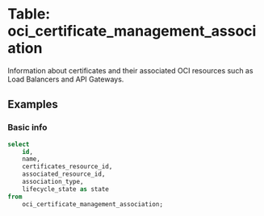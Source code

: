 # Table: oci_certificate_management_association

Information about certificates and their associated OCI resources such as Load Balancers and API Gateways.

## Examples

### Basic info

```sql
select
    id,
    name,
    certificates_resource_id,
    associated_resource_id,
    association_type,
    lifecycle_state as state
from
    oci_certificate_management_association;
```